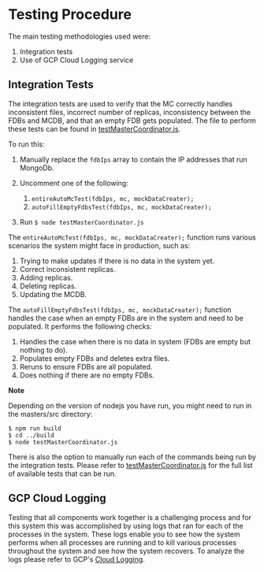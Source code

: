 # Testing Procedure

The main testing methodologies used were:

1. Integration tests
2. Use of GCP Cloud Logging service

## Integration Tests

The integration tests are used to verify that the MC correctly handles inconsistent files, incorrect number of replicas, inconsistency between the FDBs and MCDB, and that an empty FDB gets populated. The file to perform these tests can be found in [testMasterCoordinator.js](https://github.com/ZacharyKahn16/collaborative_teaching/blob/master/master/test/testMasterCoordinator.js).

To run this:

1. Manually replace the `fdbIps` array to contain the IP addresses that run MongoDb.
2. Uncomment one of the following:

   1. `entireAutoMcTest(fdbIps, mc, mockDataCreater);`
   2. `autoFillEmptyFdbsTest(fdbIps, mc, mockDataCreater);`

3. Run `$ node testMasterCoordinator.js`

The `entireAutoMcTest(fdbIps, mc, mockDataCreater);` function runs various scenarios the system might face in production, such as:

1. Trying to make updates if there is no data in the system yet.
2. Correct inconsistent replicas.
3. Adding replicas.
4. Deleting replicas.
5. Updating the MCDB.

The `autoFillEmptyFdbsTest(fdbIps, mc, mockDataCreater);` function handles the case when an empty FDBs are in the system and need to be populated. It performs the following checks:

1. Handles the case when there is no data in system (FDBs are empty but nothing to do).
2. Populates empty FDBs and deletes extra files.
3. Reruns to ensure FDBs are all populated.
4. Does nothing if there are no empty FDBs.

**Note**

Depending on the version of nodejs you have run, you might need to run in the masters/src directory:

```
$ npm run build
$ cd ../build
$ node testMasterCoordinator.js

```

There is also the option to manually run each of the commands being run by the
integration tests. Please refer to [testMasterCoordinator.js](https://github.com/ZacharyKahn16/collaborative_teaching/blob/master/master/test/testMasterCoordinator.js) for the full list of available tests that can be run.

## GCP Cloud Logging

Testing that all components work together is a challenging process and for this system this was accomplished by using logs that ran for each of the processes in the system. These logs enable you to see how the system performs when all processes are running and to kill various processes throughout the system and see how the system recovers. To analyze the logs please refer to GCP's [Cloud Logging](https://cloud.google.com/logging).
